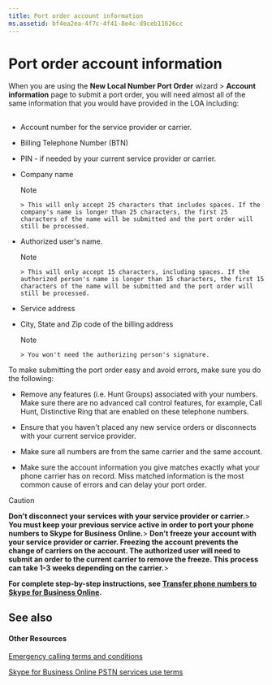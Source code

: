 ```yaml
---
title: Port order account information
ms.assetid: bf4ea2ea-4f7c-4f41-8e4c-d9ceb11626cc
---
```



# Port order account information

When you are using the **New Local Number Port Order** wizard > **Account information** page to submit a port order, you will need almost all of the same information that you would have provided in the LOA including:
  
    
    


## 


- Account number for the service provider or carrier.
    
  
- Billing Telephone Number (BTN)
    
  
- PIN - if needed by your current service provider or carrier.
    
  
- Company name
    
    > [!NOTE]
      > This will only accept 25 characters that includes spaces. If the company's name is longer than 25 characters, the first 25 characters of the name will be submitted and the port order will still be processed. 
- Authorized user's name.
    
    > [!NOTE]
      > This will only accept 15 characters, including spaces. If the authorized person's name is longer than 15 characters, the first 15 characters of the name will be submitted and the port order will still be processed. 
- Service address
    
  
- City, State and Zip code of the billing address
    
    > [!NOTE]
      > You won't need the authorizing person's signature. 
To make submitting the port order easy and avoid errors, make sure you do the following:
  
    
    

- Remove any features (i.e. Hunt Groups) associated with your numbers. Make sure there are no advanced call control features, for example, Call Hunt, Distinctive Ring that are enabled on these telephone numbers.
    
  
- Ensure that you haven't placed any new service orders or disconnects with your current service provider.
    
  
- Make sure all numbers are from the same carrier and the same account.
    
  
- Make sure the account information you give matches exactly what your phone carrier has on record. Miss matched information is the most common cause of errors and can delay your port order.
    
  

> [!CAUTION]
> **Don't disconnect your services with your service provider or carrier.**> **You must keep your previous service active in order to port your phone numbers to Skype for Business Online.**> **Don't freeze your account with your service provider or carrier. Freezing the account prevents the change of carriers on the account. The authorized user will need to submit an order to the current carrier to remove the freeze. This process can take 1-3 weeks depending on the carrier.**> 
  
    
    

 **For complete step-by-step instructions, see  [Transfer phone numbers to Skype for Business Online](transfer-phone-numbers-to-skype-for-business-online.md).**
  
    
    

## See also


#### Other Resources


  
    
    
 [Emergency calling terms and conditions](emergency-calling-terms-and-conditions.md)
  
    
    
 [Skype for Business Online PSTN services use terms](skype-for-business-online-pstn-services-use-terms.md)
